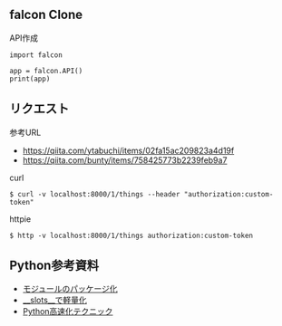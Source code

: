 ## falcon Clone

API作成

```
import falcon

app = falcon.API()
print(app)

```

## リクエスト

参考URL
- https://qiita.com/ytabuchi/items/02fa15ac209823a4d19f
- https://qiita.com/bunty/items/758425773b2239feb9a7

curl

```
$ curl -v localhost:8000/1/things --header "authorization:custom-token"
```

httpie

```
$ http -v localhost:8000/1/things authorization:custom-token
```

## Python参考資料

- [モジュールのパッケージ化](https://www.python-izm.com/advanced/packaging_module/)
- [__slots__で軽量化](http://coolpythontips.blogspot.jp/2015/12/slots.html)
- [Python高速化テクニック](http://atsuoishimoto.hatenablog.com/entry/20100217/1266418914)

